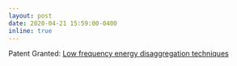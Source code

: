 ```yaml
---
layout: post
date: 2020-04-21 15:59:00-0400
inline: true
---
```


Patent Granted: [Low frequency energy disaggregation techniques](https://patents.google.com/patent/US10630502B2/en)
